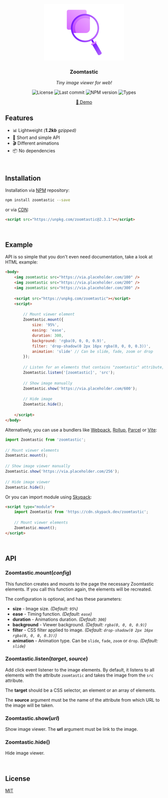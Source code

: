 <p align="center">
	<img src="https://raw.githubusercontent.com/Kirlovon/Zoomtastic/master/assets/logo.png" alt="Zoomtastic Logo" width="256">
</p>

<h3 align="center">Zoomtastic</h3>
<p align="center"><i>Tiny image viewer for web!</i></p>

<p align="center">
	<img src="https://img.shields.io/github/license/Kirlovon/Zoomtastic.svg" alt="License">
	<img src="https://img.shields.io/github/last-commit/Kirlovon/Zoomtastic.svg" alt="Last commit">
	<img src="https://img.shields.io/npm/v/zoomtastic.svg" alt="NPM version">
	<img src="https://img.shields.io/npm/types/zoomtastic.svg" alt="Types">
</p>

<p align="center">
  <a href="https://kirlovon.github.io/Zoomtastic/">🔎 Demo</a>
</p>

## Features
- 📊 Lightweight _(***1.2kb*** gzipped)_
- 🥂 Short and simple API
- 🎬 Different animations
- 📦 No dependencies

<br>

## Installation

Installation via [NPM](https://www.npmjs.com/package/zoomtastic) repository:

```bash
npm install zoomtastic --save
```

or via [CDN](https://unpkg.com/):

```html
<script src="https://unpkg.com/zoomtastic@2.3.1"></script>
```

<br>

## Example
API is so simple that you don't even need documentation, take a look at HTML example:
```html
<body>
	<img zoomtastic src="https://via.placeholder.com/100" />
	<img zoomtastic src="https://via.placeholder.com/200" />
	<img zoomtastic src="https://via.placeholder.com/300" />

	<script src="https://unpkg.com/zoomtastic"></script>
	<script>

		// Mount viewer element
		Zoomtastic.mount({
			size: '95%',
			easing: 'ease',
			duration: 300,
			background: 'rgba(0, 0, 0, 0.9)',
			filter: 'drop-shadow(0 2px 16px rgba(0, 0, 0, 0.3))',
			animation: 'slide' // Can be slide, fade, zoom or drop
		});

		// Listen for an elements that contains "zoomtastic" attribute, and use "src" attribute as image source
		Zoomtastic.listen('[zoomtastic]', 'src');

		// Show image manually
		Zoomtastic.show('https://via.placeholder.com/600');

		// Hide image
		Zoomtastic.hide();

	</script>
</body>
```
Alternatively, you can use a bundlers like [Webpack](https://webpack.js.org/), [Rollup](https://rollupjs.org/), [Parcel](https://parceljs.org/) or [Vite](https://vitejs.dev/):
```javascript
import Zoomtastic from 'zoomtastic';

// Mount viewer elements
Zoomtastic.mount();

// Show image viewer manually
Zoomtastic.show('https://via.placeholder.com/256');

// Hide image viewer
Zoomtastic.hide();
```

Or you can import module using [Skypack](https://www.skypack.dev/):
```html
<script type="module">
	import Zoomtastic from 'https://cdn.skypack.dev/zoomtastic';

	// Mount viewer elements
	Zoomtastic.mount();
</script>
```

<br>

## API

### Zoomtastic.mount(_config_)
This function creates and mounts to the page the necessary Zoomtastic elements. If you call this function again, the elements will be recreated.

The configuration is optional, and has these parameters:
* **size** - Image size. _(Default: `95%`)_
* **ease** - Timing function. _(Default: `ease`)_
* **duration** - Animations duration. _(Default: `300`)_
* **background** - Viewer background. _(Default: `rgba(0, 0, 0, 0.9)`)_
* **filter** - CSS filter applied to image. _(Default: `drop-shadow(0 2px 16px rgba(0, 0, 0, 0.3))`)_
* **animation** - Animation type. Can be `slide`, `fade`, `zoom` or `drop`. _(Default: `slide`)_ 

### Zoomtastic.listen(_target_, _source_)
Add click event listener to the image elements. By default, it listens to all elements with the attribute `zoomtastic` and takes the image from the `src` attribute. 

The **target** should be a CSS selector, an element or an array of elements.

The **source** argument must be the name of the attribute from which URL to the image will be taken.

### Zoomtastic.show(_url_)
Show image viewer. The **url** argument must be link to the image.

### Zoomtastic.hide()
Hide image viewer.

<br>

## License
[MIT](https://github.com/Kirlovon/Zoomtastic/blob/master/LICENSE)
